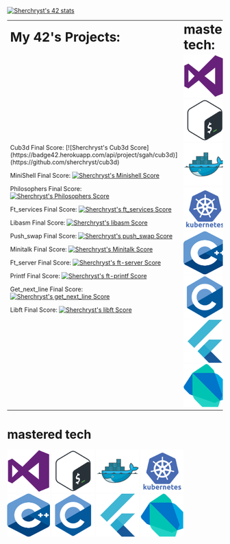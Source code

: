 [![Sherchryst's 42 stats](https://badge42.herokuapp.com/api/stats/sgah?privacyEmail=true)](https://github.com/JaeSeoKim/badge42)

<table class="fixed">
 <col width="40px" />
 <col width="40px" />
 <tr>
    <td><b style="font-size:30px">My 42's Projects:</b></td>
    <td><b style="font-size:30px">mastered tech:</b></td>
 </tr>
 <tr>
    <td>
Cub3d
Final Score:
[![Sherchryst's Cub3d Score](https://badge42.herokuapp.com/api/project/sgah/cub3d)](https://github.com/sherchryst/cub3d)
         
MiniShell
Final Score:
[![Sherchryst's Minishell Score](https://badge42.herokuapp.com/api/project/sgah/minishell)](https://github.com/sherchryst/minishell)
         
Philosophers
Final Score:
[![Sherchryst's Philosophers Score](https://badge42.herokuapp.com/api/project/sgah/Philosophers)](https://github.com/sherchryst/philosopher)
         
Ft_services
Final Score:
[![Sherchryst's ft_services Score](https://badge42.herokuapp.com/api/project/sgah/ft_services)](https://github.com/sherchryst/ft_services)
         
Libasm
Final Score:
[![Sherchryst's libasm Score](https://badge42.herokuapp.com/api/project/sgah/libasm)](https://github.com/sherchryst/libasm)
         
Push_swap
Final Score:
[![Sherchryst's push_swap Score](https://badge42.herokuapp.com/api/project/sgah/push_swap)](https://github.com/sherchryst/push_swap)
         
Minitalk
Final Score:
[![Sherchryst's Minitalk Score](https://badge42.herokuapp.com/api/project/sgah/minitalk)](https://github.com/sherchryst/minitalk)
         
Ft_server
Final Score:
[![Sherchryst's ft-server Score](https://badge42.herokuapp.com/api/project/sgah/ft_server)](https://github.com/sherchryst/ft-server)
         
Printf
Final Score:
[![Sherchryst's ft-printf Score](https://badge42.herokuapp.com/api/project/sgah/ft_printf)](https://github.com/sherchryst/printf)
         
Get_next_line
Final Score:
[![Sherchryst's get_next_line Score](https://badge42.herokuapp.com/api/project/sgah/get_next_line)](https://github.com/sherchryst/get_next_line)
         
Libft
Final Score:
[![Sherchryst's libft Score](https://badge42.herokuapp.com/api/project/sgah/Libft)](https://github.com/sherchryst/libft)</td>
      
<td><img src="https://github.com/devicons/devicon/blob/master/icons/visualstudio/visualstudio-plain.svg" width="100" height="100"> 
<img src="https://github.com/Sherchryst/sherchryst/blob/main/bash-original.svg" width="100" height="100">
<img src="https://github.com/Sherchryst/sherchryst/blob/main/docker-original.svg" width="100" height="100">
<img src="https://github.com/Sherchryst/sherchryst/blob/main/kubernetes-plain-wordmark.svg" width="100" height="100">
<img src="https://github.com/Sherchryst/sherchryst/blob/main/ISO_C%2B%2B_Logo.svg" width="100" height="100">
<img src="https://github.com/Sherchryst/sherchryst/blob/main/c-original.svg" width="100" height="100"> 
<img src="https://github.com/devicons/devicon/blob/master/icons/flutter/flutter-original.svg" width="100" height="100">
<img src="https://github.com/devicons/devicon/blob/master/icons/dart/dart-original.svg" width="100" height="100"></td>
 </tr>
</table>


# mastered tech

<img src="https://github.com/devicons/devicon/blob/master/icons/visualstudio/visualstudio-plain.svg" width="100" height="100"> <img src="https://github.com/Sherchryst/sherchryst/blob/main/bash-original.svg" width="100" height="100"> <img src="https://github.com/Sherchryst/sherchryst/blob/main/docker-original.svg" width="100" height="100"> <img src="https://github.com/Sherchryst/sherchryst/blob/main/kubernetes-plain-wordmark.svg" width="100" height="100"> <img src="https://github.com/Sherchryst/sherchryst/blob/main/ISO_C%2B%2B_Logo.svg" width="100" height="100"> <img src="https://github.com/Sherchryst/sherchryst/blob/main/c-original.svg" width="100" height="100"> <img src="https://github.com/devicons/devicon/blob/master/icons/flutter/flutter-original.svg" width="100" height="100"> <img src="https://github.com/devicons/devicon/blob/master/icons/dart/dart-original.svg" width="100" height="100"> 





<!--
**Sherchryst/sherchryst** is a ✨ _special_ ✨ repository because its `README.md` (this file) appears on your GitHub profile.

Here are some ideas to get you started:

- 🔭 I’m currently working on ...
- 🌱 I’m currently learning ...
- 👯 I’m looking to collaborate on ...
- 🤔 I’m looking for help with ...
- 💬 Ask me about ...
- 📫 How to reach me: ...
- 😄 Pronouns: ...
- ⚡ Fun fact: ...
-->
